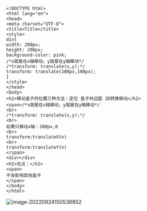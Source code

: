 ```
<!DOCTYPE html>
<html lang="en">
<head>
<meta charset="UTF-8">
<title>Title</title>
<style>
div{
width: 200px;
height: 200px;
background-color: pink;
/*x就是在x轴移动，y就是在y轴移动*/
/*transform: translate(x,y);*/
transform: translate(100px,100px);
}
</style>
</head>
<body>
<h2>移动盒子的位置三种方法：定位 盒子外边距 2D转换移动</h2>
<span>/*x就是在x轴移动，y就是在y轴移动*/
<br>
/*transform: translate(x,y);*/
<br>
如果只移动x轴：100px,0
<br>
transform:translateX(n)
<br>
transform:translateY(n)
</span>
<div></div>
<h2>优点：</h2>
<span>
不会影响其他盒子
</span>
</body>
</html>
```

![image-20220924150536852](https://manv-typora.oss-cn-hangzhou.aliyuncs.com/typora-imgimage-20220924150536852.png)